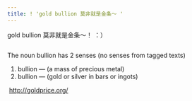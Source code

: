 ```yaml
---
title: ! 'gold bullion 莫非就是金条～ '
---
```


<p>gold bullion 莫非就是金条～！ ：）</p>

<p><img src="http://www.econbrowser.com/archives/2005/12/gold_bullion.jpg" alt="" /></p>

<p>The noun bullion has 2 senses (no senses from tagged texts)</p>

<ol>
<li>bullion &#8212; (a mass of precious metal)</li>
<li>bullion &#8212; (gold or silver in bars or ingots)</li>
</ol>

<p><img src="http://www.goldprice.org/gold-prices/readfile.php?f=upload%2Fproducts%2F1003%2F5%2F1005.jpg" alt="" />
<a href="http://goldprice.org/">http://goldprice.org/</a></p>
